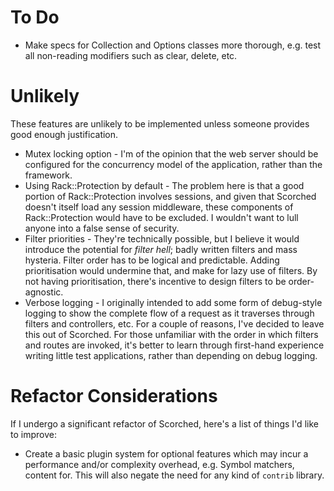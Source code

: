 To Do
=====
* Make specs for Collection and Options classes more thorough, e.g. test all non-reading modifiers such as clear, delete, etc.


Unlikely
========
These features are unlikely to be implemented unless someone provides good enough justification.

* Mutex locking option - I'm of the opinion that the web server should be configured for the concurrency model of the application, rather than the framework.
* Using Rack::Protection by default - The problem here is that a good portion of Rack::Protection involves sessions, and given that Scorched doesn't itself load any session middleware, these components of Rack::Protection would have to be excluded. I wouldn't want to lull anyone into a false sense of security.
* Filter priorities - They're technically possible, but I believe it would introduce the potential for _filter hell_; badly written filters and mass hysteria. Filter order has to be logical and predictable. Adding prioritisation would undermine that, and make for lazy use of filters. By not having prioritisation, there's incentive to design filters to be order-agnostic.
* Verbose logging - I originally intended to add some form of debug-style logging to show the complete flow of a request as it traverses through filters and controllers, etc. For a couple of reasons, I've decided to leave this out of Scorched. For those unfamiliar with the order in which filters and routes are invoked, it's better to learn through first-hand experience writing little test applications, rather than depending on debug logging.

Refactor Considerations
=======================
If I undergo a significant refactor of Scorched, here's a list of things I'd like to improve:

* Create a basic plugin system for optional features which may incur a performance and/or complexity overhead, e.g. Symbol matchers, content for. This will also negate the need for any kind of `contrib` library.
